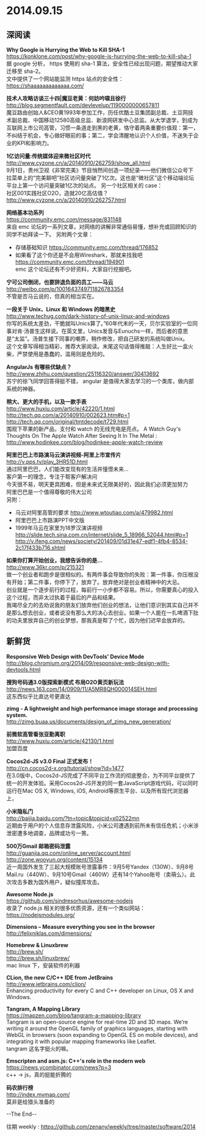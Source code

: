 2014.09.15
========

## 深阅读

**Why Google is Hurrying the Web to Kill SHA-1**  
https://konklone.com/post/why-google-is-hurrying-the-web-to-kill-sha-1  
据 google 分析， https 使用的 sha-1 算法，安全性已经出现问题，期望推动大家迁移至 sha-2。  
文中提供了一个网站能监测 https 站点的安全性： https://shaaaaaaaaaaaaa.com/  

**技术人攻略访谈三十四|魔豆老黄：何妨吟啸且徐行**  
http://blog.segmentfault.com/devlevelup/1190000000657811  
魔豆路由创始人&CEO黄1993年参加工作，历任优酷土豆集团副总裁、土豆网技术副总裁、中国移动12580高级总监、新浪网研发中心总监。从大学退学，到成为互联网上市公司高管，习惯一条道走到黑的老黄，恪守着两条重要价值观：第一，不纠结于机会，专心做好眼前的事；第二，学会清醒地认识个人价值，不迷失于企业的KPI和影响力。

**1亿访问量:传统媒体迎来微社区时代**  
http://www.cyzone.cn/a/20140910/262759/show_all.html  
9月1日，贵州卫视《非常完美》节目悄然间创造一项纪录——他们微信公众号下拉菜单上的“完美聊吧”社区访问量突破了1亿次。这也是“微社区”这个移动端论坛平台上第一个访问量突破1亿次的站点。
另一个社区相关的 case：  
社区001实践社区O2O，造就20亿高估值？ http://www.cyzone.cn/a/20140910/262757.html 

**网络基本功系列**  
https://community.emc.com/message/831148  
来自 emc 论坛的一系列文章，对网络的讲解非常通俗易懂，想补充或回顾知识的同学不妨拜读一下。
另附两个文章：
- 存储基础知识 https://community.emc.com/thread/176852  
- 如果看了这个你还是不会用Wireshark，那就来找我吧 https://community.emc.com/thread/194901  
emc 这个论坛还有不少好资料，大家自行挖掘吧。

**宁可公司倒闭，也要辞退负面的员工——马云**  
http://weibo.com/p/1001643749711826783354  
不管是否马云说的，但真的相当实在。

**一段关于 Unix、Linux 和 Windows 的暗黑史**  
http://www.techug.com/dark-history-of-unix-linux-and-windows  
你写的系统太差劲，干脆就叫Unics算了。”60年代末的一天，贝尔实验室的一位同事对肯&middot;汤普生这样说。在英文里，Unics发音与Eunuchs一样，而后者的意思是“太监”。汤普生接下同事的嘲弄，稍作修改，把自己研发的系统叫做Unix。  
这个文章写得相当精彩，推荐大家阅读。末尾这句话值得推敲：人生好比一盒火柴，严禁使用是愚蠢的，滥用则是危险的。

**AngularJs 有哪些优缺点？**  
http://www.zhihu.com/question/25116320/answer/30413692  
苏宁的徐飞同学回答得挺不错， angular 是值得大家去学习的一个类库，做内部系统的神器。

**稍大、更大的手机，以及一款手表**  
http://www.huxiu.com/article/42220/1.html  
http://tech.qq.com/a/20140910/002623.htm#p=1  
http://tech.qq.com/original/tmtdecode/t729.html  
围观下苹果的新产品，支付和 watch 的无线充电是亮点。
A Watch Guy's Thoughts On The Apple Watch After Seeing It In The Metal :  
http://www.hodinkee.com/blog/hodinkee-apple-watch-review

**阿里巴巴上市路演马云演讲视频-阿里上市宣传片**  
http://v.pps.tv/play_3HR51D.html  
通过阿里巴巴，人们能改变现有的生活并憧憬未来...  
客户第一的理念，专注于帮客户解决问  
今天很不易，明天更具困难，但是未来式无限美好的，因此我们必须更加努力  
阿里巴巴是一个值得尊敬的伟大公司  
另附：
- 马云对阿里高管的要求 http://www.wtoutiao.com/a/479982.html  
- 阿里巴巴上市路演PPT中文版 
- 1999年马云在家里为18罗汉演讲视频 http://slide.tech.sina.com.cn/internet/slide_5_18966_52044.html#p=1  
http://v.ifeng.com/news/society/201409/01d31e47-edf1-4fb4-8534-2c17f433b716.shtml  

**如果你打算开始创业，我想告诉你的是...**  
http://www.36kr.com/p/215321  
做一个创业者和跑步是很相似的。有两件事会导致你的失败：第一件事，你压根没有开始；第二件事，你停下了，放弃了。放弃绝对是创业者精神中的大忌。  
创业就是一个逐步前行的过程，每前行一小步都不容易。所以，你需要真心的投入这个过程，而非太过执着于最后的产品和结果。  
我竭尽全力的去劝说我的朋友们放弃他们创业的想法，让他们意识到其实自己并不是那么想去创业，或者说没有那么大的决心去创业。如果一个人能在一扎啤酒下肚的功夫里放弃自己的创业梦想，那我真是帮了个忙，因为他们迟早会放弃的。  

## 新鲜货

**Responsive Web Design with DevTools' Device Mode**  
http://blog.chromium.org/2014/09/responsive-web-design-with-devtools.html  

**搜狗号码通3.0版探索新模式 布局O2O黄页新玩法**  
http://news.163.com/14/0909/11/A5MR8QH000014SEH.html  
这东西似乎比直达号更直达

**zimg - A lightweight and high performance image storage and processing system.**  
http://zimg.buaa.us/documents/design_of_zimg_new_generation/  

**前微软高管看张亚勤离职**  
http://www.huxiu.com/article/42130/1.html  
加盟百度

**Cocos2d-JS v3.0 Final 正式发布！**  
http://cn.cocos2d-x.org/tutorial/show?id=1477  
在3.0版中，Cocos2d-JS完成了不同平台工作流的彻底整合，为不同平台提供了统一的开发体验。采用Cocos2d-JS开发的同一套JavaScript游戏代码，可以同时运行在Mac OS X, Windows, iOS, Android等原生平台、以及所有现代浏览器上，  

**小米隐私门**  
http://baijia.baidu.com/?tn=topic&topicid=x02522mn  
近期由于用户的个人信息存泄露风险，小米公司遭遇到前所未有信任危机；小米涉泄密遭多地调查，品牌或功亏一篑。

**500万Gmail 邮箱密码泄露**  
http://guanjia.qq.com/online_server/account.html  
http://zone.wooyun.org/content/15134  
近一周国外发生了三起大规模账号泄露事件：9月5号Yandex（130W）、9月8号Mail.ru（440W）、9月10号Gmail（460W）还有14个Yahoo账号（卖萌么）。此次攻击多数为国外用户，疑似撞库攻击。

**Awesome Node.js**  
https://github.com/sindresorhus/awesome-nodejs  
收录了 node.js 相关的很多优质资源，还有一个类似网站：  
https://nodejsmodules.org/  

**Dimensions – Measure everything you see in the browser**  
http://felixniklas.com/dimensions/  

**Homebrew & Linuxbrew**  
http://brew.sh/  
http://brew.sh/linuxbrew/  
mac linux 下，安装软件的利器

**CLion, the new C/C++ IDE from JetBrains**  
http://www.jetbrains.com/clion/  
Enhancing productivity for every C and C++ developer on Linux, OS X and Windows.  

**Tangram, A Mapping Library**  
https://mapzen.com/blog/tangram-a-mapping-library  
Tangram is an open-source engine for real-time 2D and 3D maps. We’re writing it around the OpenGL family of graphics languages, starting with WebGL in browsers (soon expanding to OpenGL ES on mobile devices), and integrating it with popular mapping frameworks like Leaflet.  
tangram 这名字挺火的嘛。  

**Emscripten and asm.js: C++'s role in the modern web**  
https://news.ycombinator.com/news?p=3  
c++ -> js，真的挺能折腾的

**码农排行榜**  
http://index.mvmap.com/  
莫非是给猎头准备的

--The End--

往期 weekly : https://github.com/zenany/weekly/tree/master/software/2014  
